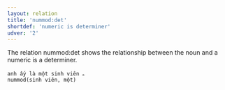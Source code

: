 ```yaml
---
layout: relation
title: 'nummod:det'
shortdef: 'numeric is determiner'
udver: '2'
---
```


The relation nummod:det shows the relationship between the noun and a numeric is a determiner.

~~~ sdparse
anh ấy là một sinh viên 。
nummod(sinh viên, một)
~~~

<!-- Interlanguage links updated Po 6. listopadu 2023, 21:43:13 CET -->
